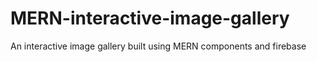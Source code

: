 # MERN-interactive-image-gallery
An interactive image gallery built using MERN components and firebase
